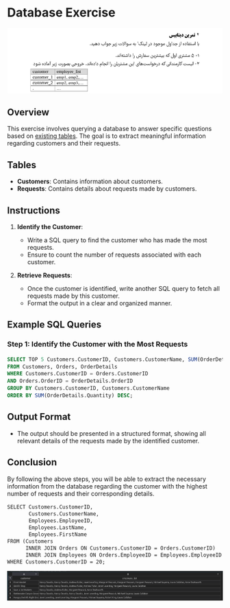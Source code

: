 # Database Exercise

![alt text](database_exercises.png)
## Overview

This exercise involves querying a database to answer specific questions based on [existing tables](https://www.w3schools.com/sql/trysql.asp?filename=trysql_editor). The goal is to extract meaningful information regarding customers and their requests.

## Tables
- **Customers**: Contains information about customers.
- **Requests**: Contains details about requests made by customers.



## Instructions
1. **Identify the Customer**:
   - Write a SQL query to find the customer who has made the most requests.
   - Ensure to count the number of requests associated with each customer.

2. **Retrieve Requests**:
   - Once the customer is identified, write another SQL query to fetch all requests made by this customer.
   - Format the output in a clear and organized manner.

## Example SQL Queries

### Step 1: Identify the Customer with the Most Requests
```sql
SELECT TOP 5 Customers.CustomerID, Customers.CustomerName, SUM(OrderDetails.Quantity) AS TotalQuantity
FROM Customers, Orders, OrderDetails
WHERE Customers.CustomerID = Orders.CustomerID
AND Orders.OrderID = OrderDetails.OrderID
GROUP BY Customers.CustomerID, Customers.CustomerName
ORDER BY SUM(OrderDetails.Quantity) DESC;
```


## Output Format
- The output should be presented in a structured format, showing all relevant details of the requests made by the identified customer.

## Conclusion
By following the above steps, you will be able to extract the necessary information from the database regarding the customer with the highest number of requests and their corresponding details.




```
SELECT Customers.CustomerID, 
       Customers.CustomerName, 
       Employees.EmployeeID, 
       Employees.LastName, 
       Employees.FirstName
FROM (Customers
      INNER JOIN Orders ON Customers.CustomerID = Orders.CustomerID)
      INNER JOIN Employees ON Orders.EmployeeID = Employees.EmployeeID
WHERE Customers.CustomerID = 20;

```






![alt text](image-1.png)